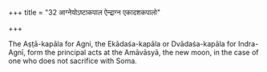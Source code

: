 +++
title = "32 आग्नेयोऽष्टाकपाल ऐन्द्राग्न एकादशकपालो"

+++

The Aṣṭā-kapāla for Agni, the Ekādaśa-kapāla or Dvādaśa-kapāla for Indra-Agnī, form the principal acts at the Amāvāsyā, the new moon, in the case of one who does not sacrifice with Soma.
